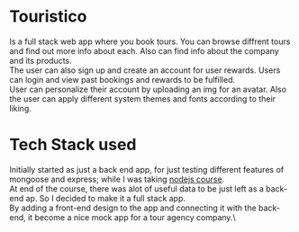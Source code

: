 # Touristico
Is a full stack web app where you book tours. You can browse diffrent tours and find out more info about each. Also can find info about the company and its products.\
The user can also sign up and create an account for user rewards. Users can login and view past bookings and rewards to be fulfilled.\
User can personalize their account by uploading an img for an avatar. Also the user can apply different system themes and fonts according to their liking.

# Tech Stack used
Initially started as just a back end app, for just testing different features of mongoose and express; while I was taking <a target="_blank" href="https://www.udemy.com/course/nodejs-express-mongodb-bootcamp/">nodejs course</a>.\
At end of the course, there was alot of useful data to be just left as a back-end ap. So I decided to make it a full stack app.\
By adding a front-end design to the app and connecting it with the back-end, it become a nice mock app for a tour agency company.\
